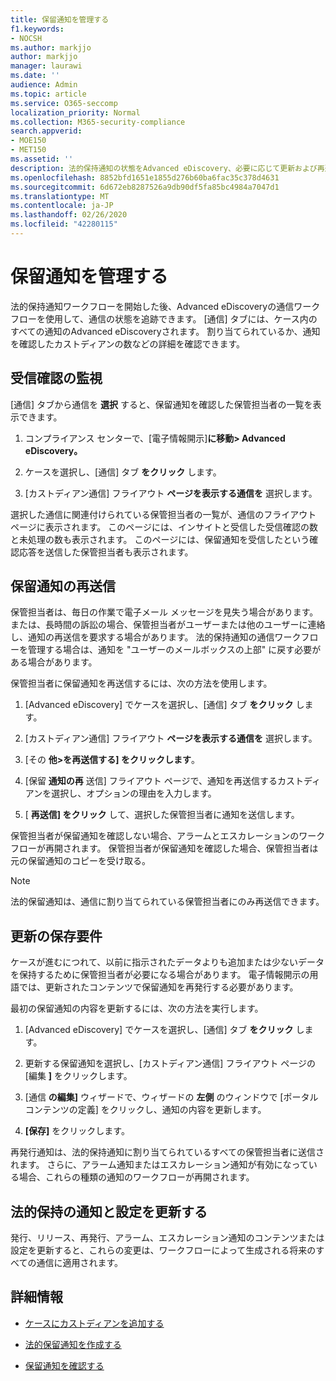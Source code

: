 ```yaml
---
title: 保留通知を管理する
f1.keywords:
- NOCSH
ms.author: markjjo
author: markjjo
manager: laurawi
ms.date: ''
audience: Admin
ms.topic: article
ms.service: O365-seccomp
localization_priority: Normal
ms.collection: M365-security-compliance
search.appverid:
- MOE150
- MET150
ms.assetid: ''
description: 法的保持通知の状態をAdvanced eDiscovery、必要に応じて更新および再送信するには、このページの通信ワークフローを使用します。
ms.openlocfilehash: 8852bfd1651e1855d276b60ba6fac35c378d4631
ms.sourcegitcommit: 6d672eb8287526a9db90df5fa85bc4984a7047d1
ms.translationtype: MT
ms.contentlocale: ja-JP
ms.lasthandoff: 02/26/2020
ms.locfileid: "42280115"
---
```

# <a name="manage-hold-notifications"></a>保留通知を管理する

法的保持通知ワークフローを開始した後、Advanced eDiscoveryの通信ワークフローを使用して、通信の状態を追跡できます。 [通信] タブには、ケース内のすべての通知のAdvanced eDiscoveryされます。 割り当てられているか、通知を確認したカストディアンの数などの詳細を確認できます。

## <a name="monitor-acknowledgments"></a>受信確認の監視

[通信] タブから通信を **選択** すると、保留通知を確認した保管担当者の一覧を表示できます。 

1. コンプライアンス センターで、[電子情報開示]**に移動> Advanced eDiscovery。**

2. ケースを選択し、[通信] タブ **をクリック** します。

3. [カストディアン通信] フライアウト **ページを表示する通信を** 選択します。

選択した通信に関連付けられている保管担当者の一覧が、通信のフライアウト ページに表示されます。 このページには、インサイトと受信した受信確認の数と未処理の数も表示されます。 このページには、保留通知を受信したという確認応答を送信した保管担当者も表示されます。

## <a name="re-send-a-hold-notice"></a>保留通知の再送信

保管担当者は、毎日の作業で電子メール メッセージを見失う場合があります。 または、長時間の訴訟の場合、保管担当者がユーザーまたは他のユーザーに連絡し、通知の再送信を要求する場合があります。 法的保持通知の通信ワークフローを管理する場合は、通知を "ユーザーのメールボックスの上部" に戻す必要がある場合があります。

保管担当者に保留通知を再送信するには、次の方法を使用します。

1. [Advanced eDiscovery] でケースを選択し、[通信] タブ **をクリック** します。

2. [カストディアン通信] フライアウト **ページを表示する通信を** 選択します。

3. [その **他>を再送信する] をクリックします**。

4. [保留 **通知の再** 送信] フライアウト ページで、通知を再送信するカストディアンを選択し、オプションの理由を入力します。

5. [ **再送信] をクリック** して、選択した保管担当者に通知を送信します。

保管担当者が保留通知を確認しない場合、アラームとエスカレーションのワークフローが再開されます。 保管担当者が保留通知を確認した場合、保管担当者は元の保留通知のコピーを受け取る。

> [!NOTE]
> 法的保留通知は、通信に割り当てられている保管担当者にのみ再送信できます。 

## <a name="update-preservation-requirements"></a>更新の保存要件
  
ケースが進むにつれて、以前に指示されたデータよりも追加または少ないデータを保持するために保管担当者が必要になる場合があります。 電子情報開示の用語では、更新されたコンテンツで保留通知を再発行する必要があります。

最初の保留通知の内容を更新するには、次の方法を実行します。

1. [Advanced eDiscovery] でケースを選択し、[通信] タブ **をクリック** します。

2. 更新する保留通知を選択し、[カストディアン通信] フライアウト ページの [編集 **]** をクリックします。

3. [通信 **の編集]** ウィザードで、ウィザードの **左側** のウィンドウで [ポータル コンテンツの定義] をクリックし、通知の内容を更新します。

4. **[保存]** をクリックします。

再発行通知は、法的保持通知に割り当てられているすべての保管担当者に送信されます。 さらに、アラーム通知またはエスカレーション通知が有効になっている場合、これらの種類の通知のワークフローが再開されます。

## <a name="update-legal-hold-notifications-and-settings"></a>法的保持の通知と設定を更新する

発行、リリース、再発行、アラーム、エスカレーション通知のコンテンツまたは設定を更新すると、これらの変更は、ワークフローによって生成される将来のすべての通信に適用されます。

## <a name="more-information"></a>詳細情報

- [ケースにカストディアンを追加する](add-custodians-to-case.md)

- [法的保留通知を作成する](create-hold-notification.md)

- [保留通知を確認する](acknowledge-hold-notification.md)
